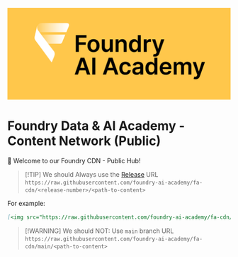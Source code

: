![Foundry Data & AI Academy Logo](/images/FoundryAI_academy_logo_on_yellow_space.png)

# Foundry Data & AI Academy - Content Network (Public)

👋 Welcome to our Foundry CDN - Public Hub!

> [!TIP] We should
> Always use the [Release](https://github.com/foundry-ai-academy/fa-cdn/releases) URL `https://raw.githubusercontent.com/foundry-ai-academy/fa-cdn/<release-number>/<path-to-content>`

For example:

```markdown
[<img src="https://raw.githubusercontent.com/foundry-ai-academy/fa-cdn/1.0.0/images/FoundryAI_academy_logo_on_yellow_space.png" alt="About IL" width="500">](https://foundry.academy/)
```

> [!WARNING] We should NOT:
> Use `main` branch URL
> `https://raw.githubusercontent.com/foundry-ai-academy/fa-cdn/main/<path-to-content>`
